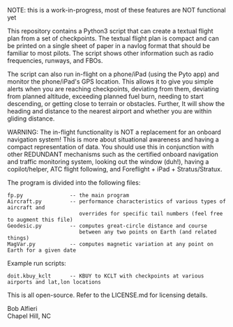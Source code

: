 NOTE: this is a work-in-progress, most of these features are NOT functional yet

This repository contains a Python3 script that can create a textual flight plan from a set of checkpoints.  The textual flight plan is compact and can be printed on a single sheet of paper in a navlog format that should be familiar to most pilots.  The script shows other information such as radio frequencies, runways, and FBOs.

The script can also run in-flight on a phone/iPad (using the Pyto app) and monitor the phone/iPad's GPS location. This allows it to give you simple alerts when you are reaching checkpoints, deviating from them, deviating from planned altitude, exceeding planned fuel burn, needing to start descending, or getting close to terrain or obstacles.  Further, It will show the heading and distance to the nearest airport and whether you are within gliding distance. 

WARNING: The in-flight functionality is NOT a replacement for an onboard navigation system! This is more about situational awareness and having a compact representation of data.  You should use this in conjunction with other REDUNDANT mechanisms such as the certified onboard navigation and traffic monitoring system, looking out the window (duh!), having a copilot/helper, ATC flight following, and Foreflight + iPad + Stratus/Stratux.

The program is divided into the following files:
  
    fp.py               -- the main program
    Aircraft.py         -- performance characteristics of various types of aircraft and 
                           overrides for specific tail numbers (feel free to augment this file)
    Geodesic.py         -- computes great-circle distance and course 
                           between any two points on Earth (and related things)
    MagVar.py           -- computes magnetic variation at any point on Earth for a given date

Example run scripts:

    doit.kbuy_kclt      -- KBUY to KCLT with checkpoints at various airports and lat,lon locations

This is all open-source.  Refer to the LICENSE.md for licensing details.  

Bob Alfieri<br>
Chapel Hill, NC
